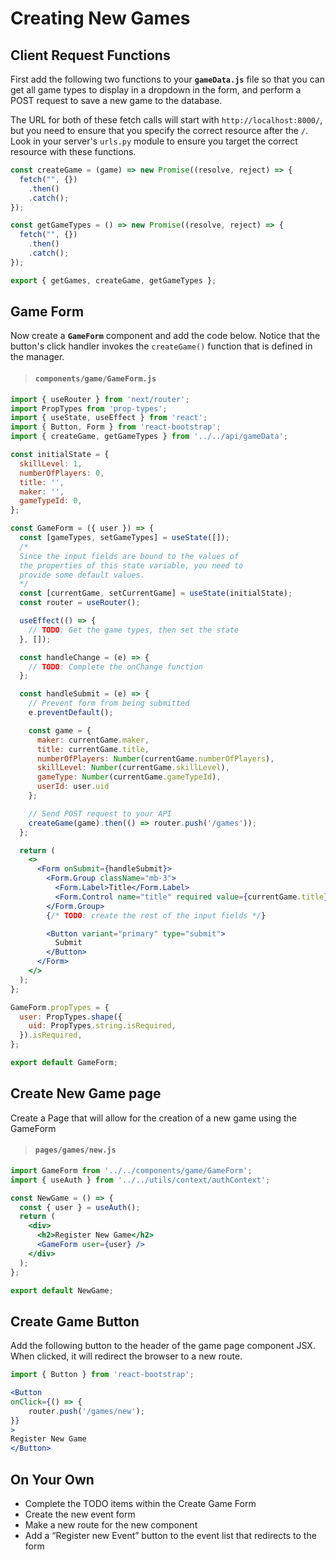 # Creating New Games

## Client Request Functions

First add the following two functions to your **`gameData.js`** file so that you can get all game types to display in a dropdown in the form, and perform a POST request to save a new game to the database.

The URL for both of these fetch calls will start with `http://localhost:8000/`, but you need to ensure that you specify the correct resource after the `/`. Look in your server's `urls.py` module to ensure you target the correct resource with these functions.

```js
const createGame = (game) => new Promise((resolve, reject) => {
  fetch("", {})
    .then()
    .catch();
});

const getGameTypes = () => new Promise((resolve, reject) => {
  fetch("", {})
    .then()
    .catch();
});

export { getGames, createGame, getGameTypes };
```

## Game Form

Now create a **`GameForm`** component and add the code below. Notice that the button's click handler invokes the `createGame()` function that is defined in the manager.

> #### `components/game/GameForm.js`

```jsx
import { useRouter } from 'next/router';
import PropTypes from 'prop-types';
import { useState, useEffect } from 'react';
import { Button, Form } from 'react-bootstrap';
import { createGame, getGameTypes } from '../../api/gameData';

const initialState = {
  skillLevel: 1,
  numberOfPlayers: 0,
  title: '',
  maker: '',
  gameTypeId: 0,
};

const GameForm = ({ user }) => {
  const [gameTypes, setGameTypes] = useState([]);
  /*
  Since the input fields are bound to the values of
  the properties of this state variable, you need to
  provide some default values.
  */
  const [currentGame, setCurrentGame] = useState(initialState);
  const router = useRouter();

  useEffect(() => {
    // TODO: Get the game types, then set the state
  }, []);

  const handleChange = (e) => {
    // TODO: Complete the onChange function
  };

  const handleSubmit = (e) => {
    // Prevent form from being submitted
    e.preventDefault();

    const game = {
      maker: currentGame.maker,
      title: currentGame.title,
      numberOfPlayers: Number(currentGame.numberOfPlayers),
      skillLevel: Number(currentGame.skillLevel),
      gameType: Number(currentGame.gameTypeId),
      userId: user.uid
    };

    // Send POST request to your API
    createGame(game).then(() => router.push('/games'));
  };

  return (
    <>
      <Form onSubmit={handleSubmit}>
        <Form.Group className="mb-3">
          <Form.Label>Title</Form.Label>
          <Form.Control name="title" required value={currentGame.title} onChange={handleChange} />
        </Form.Group>
        {/* TODO: create the rest of the input fields */}

        <Button variant="primary" type="submit">
          Submit
        </Button>
      </Form>
    </>
  );
};

GameForm.propTypes = {
  user: PropTypes.shape({
    uid: PropTypes.string.isRequired,
  }).isRequired,
};

export default GameForm;
```

## Create New Game page

Create a Page that will allow for the creation of a new game using the GameForm

> #### `pages/games/new.js`

```jsx
import GameForm from '../../components/game/GameForm';
import { useAuth } from '../../utils/context/authContext';

const NewGame = () => {
  const { user } = useAuth();
  return (
    <div>
      <h2>Register New Game</h2>
      <GameForm user={user} />
    </div>
  );
};

export default NewGame;
```

## Create Game Button

Add the following button to the header of the game page component JSX. When clicked, it will redirect the browser to a new route.

```jsx
import { Button } from 'react-bootstrap';

<Button
onClick={() => {
    router.push('/games/new');
}}
>
Register New Game
</Button>
```

## On Your Own

- Complete the TODO items within the Create Game Form
- Create the new event form
- Make a new route for the new component
- Add a “Register new Event” button to the event list that redirects to the form
